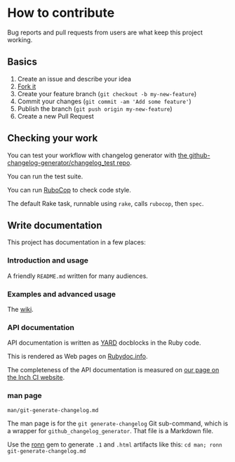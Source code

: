 # How to contribute

Bug reports and pull requests from users are what keep this project working.

## Basics

1. Create an issue and describe your idea
2. [Fork it](https://github.com/github-changelog-generator/github-changelog-generator/fork)
3. Create your feature branch (`git checkout -b my-new-feature`)
4. Commit your changes (`git commit -am 'Add some feature'`)
5. Publish the branch (`git push origin my-new-feature`)
6. Create a new Pull Request

## Checking your work

You can test your workflow with changelog generator with
[the github-changelog-generator/changelog_test repo].

You can run the test suite.

You can run [RuboCop] to check code style.

The default Rake task, runnable using `rake`, calls `rubocop`, then `spec`.

[the github-changelog-generator/changelog_test repo]: https://github.com/github-changelog-generator/changelog_test/
[RuboCop]: http://rubocop.readthedocs.io/en/latest/

## Write documentation

This project has documentation in a few places:

### Introduction and usage

A friendly `README.md` written for many audiences.

### Examples and advanced usage

The [wiki].

### API documentation

API documentation is written as [YARD] docblocks in the Ruby code.

This is rendered as Web pages on [Rubydoc.info][github-changelog-generator on Rubydoc.info].

The completeness of the API documentation is measured on [our page on the Inch CI website][github-changelog-generator on Inch CI].

### man page

`man/git-generate-changelog.md`

The man page is for the `git generate-changelog` Git sub-command, which is a wrapper for `github_changelog_generator`. That file is a Markdown file.

Use the [ronn] gem to generate `.1` and `.html` artifacts like this: `cd man; ronn git-generate-changelog.md`

[wiki]: https://github.com/github-changelog-generator/github-changelog-generator/wiki
[YARD]: https://yardoc.org/
[github-changelog-generator on Rubydoc.info]: http://www.rubydoc.info/gems/github_changelog_generator
[ronn]: https://github.com/rtomayko/ronn
[github-changelog-generator on Inch CI]: https://inch-ci.org/github/github-changelog-generator/github-changelog-generator
